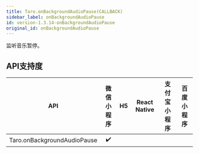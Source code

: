 ```yaml
---
title: Taro.onBackgroundAudioPause(CALLBACK)
sidebar_label: onBackgroundAudioPause
id: version-1.3.14-onBackgroundAudioPause
original_id: onBackgroundAudioPause
---
```



监听音乐暂停。



## API支持度


| API | 微信小程序 | H5 | React Native | 支付宝小程序 | 百度小程序 |
| :-: | :-: | :-: | :-: | :-: | :-: |
| Taro.onBackgroundAudioPause | ✔️ |  |  |
